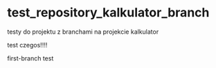 # test\_repository\_kalkulator\_branch

testy do projektu z branchami na projekcie kalkulator



test czegos!!!!



first-branch test

